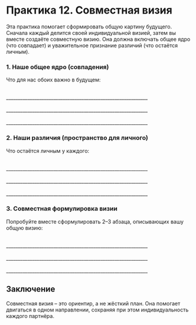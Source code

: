 <div style="page-break-before: always;"></div>

# Практика 12. Совместная визия

Эта практика помогает сформировать общую картину будущего. Сначала каждый делится своей индивидуальной визией, затем вы вместе создаёте совместную визию. Она должна включать общее ядро (что совпадает) и уважительное признание различий (что остаётся личным).

### 1. Наше общее ядро (совпадения)

Что для нас обоих важно в будущем:

<br/>
____________________________________________________________
<br/><br/>
____________________________________________________________
<br/><br/>
____________________________________________________________

### 2. Наши различия (пространство для личного)

Что остаётся личным у каждого:

<br/>
____________________________________________________________
<br/><br/>
____________________________________________________________
<br/><br/>
____________________________________________________________

### 3. Совместная формулировка визии

Попробуйте вместе сформулировать 2–3 абзаца, описывающих вашу общую визию:

<br/>
____________________________________________________________
<br/><br/>
____________________________________________________________
<br/><br/>
____________________________________________________________

## Заключение

Совместная визия – это ориентир, а не жёсткий план. Она помогает двигаться в одном направлении, сохраняя при этом индивидуальность каждого партнёра.
